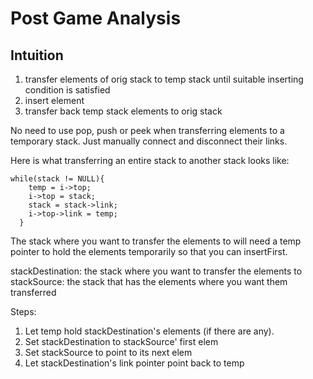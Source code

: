 # Post Game Analysis

## Intuition
1. transfer elements of orig stack to temp stack until suitable inserting condition is satisfied
2. insert element
3. transfer back temp stack elements to orig stack

No need to use pop, push or peek when transferring elements to a temporary stack. Just manually connect and disconnect their links.

Here is what transferring an entire stack to another stack looks like:

```
while(stack != NULL){
    temp = i->top;
    i->top = stack;
    stack = stack->link;
    i->top->link = temp;
  }
```

The stack where you want to transfer the elements to will need a temp pointer to hold the elements temporarily so that you can insertFirst.

stackDestination: the stack where you want to transfer the elements to
stackSource: the stack that has the elements where you want them transferred

Steps:
1. Let temp hold stackDestination's elements (if there are any).
2. Set stackDestination to stackSource' first elem
3. Set stackSource to point to its next elem
4. Let stackDestination's link pointer point back to temp